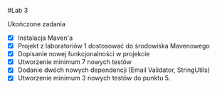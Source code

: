 #Lab 3 

Ukończone zadania
- [x] Instalacja Maven'a 
- [x] Projekt z laboratoriów 1 dostosować do środowiska Mavenowego
- [x] Dopisanie nowej funkcjonalności w projekcie
- [x] Utworzenie minimum 7 nowych testów
- [x] Dodanie dwóch nowych dependencji (Email Validator, StringUtils)
- [x] Utworzenie minimum 3 nowych testów do punktu 5.
